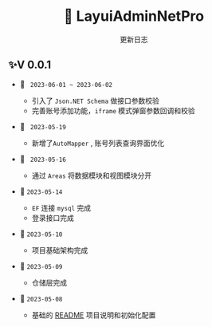 <!--
 * @Author: 15868707168@163.com 15868707168@163.com
 * @Date: 2023-05-22 11:20:41
 * @LastEditors: 15868707168@163.com 15868707168@163.com
 * @LastEditTime: 2023-06-02 11:59:39
 * @FilePath: \undefinedd:\LayuiAdminNetPro\README_SCHEDULE.md
 * @Description: 这是默认设置,请设置`customMade`, 打开koroFileHeader查看配置 进行设置: https://github.com/OBKoro1/koro1FileHeader/wiki/%E9%85%8D%E7%BD%AE
-->
<h1 align="center" >🐌 LayuiAdminNetPro </h1>  

<div align="center"> 
<p> 更新日志 </p>
</div>


## ✨V 0.0.1    

+ :tada: ` 2023-06-01 ~ 2023-06-02`
  
  + 引入了 `Json.NET Schema`  做接口参数校验
  + 完善账号添加功能，`iframe` 模式弹窗参数回调和校验

+ :tada: ` 2023-05-19`
  
  + 新增了`AutoMapper` , 账号列表查询界面优化
  
+ :tada: ` 2023-05-16`
  
  + 通过 `Areas`  将数据模块和视图模块分开  
  
+ :tada: ` 2023-05-14 `
  + `EF`  连接  `mysql`  完成 
  + 登录接口完成

+ :tada:  ` 2023-05-10 `

  + 项目基础架构完成
  
+ :tada:  `2023-05-09`

  + 仓储层完成
  
+ :tada:  `2023-05-08`

  + 基础的 [README](./README.md) 项目说明和初始化配置
  
  
  